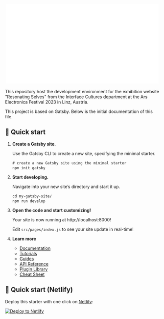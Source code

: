 <p align="center">
  <a href="https://www.interface.ufg.ac.at/blog/resonating-selves">
    <img alt="Exhibition logo" src="https://github.com/voidibby/resonating-selves/blob/main/src/images/logo.svg" width="500" />
  </a>
</p>

This repository host the development environment for the exhibition website "Resonating Selves" from the Interface Cultures department at the Ars Electronica Festival 2023 in Linz, Austria.

This project is based on Gatsby. Below is the initial documentation of this file.

## 🚀 Quick start

1.  **Create a Gatsby site.**

    Use the Gatsby CLI to create a new site, specifying the minimal starter.

    ```shell
    # create a new Gatsby site using the minimal starter
    npm init gatsby
    ```

2.  **Start developing.**

    Navigate into your new site’s directory and start it up.

    ```shell
    cd my-gatsby-site/
    npm run develop
    ```

3.  **Open the code and start customizing!**

    Your site is now running at http://localhost:8000!

    Edit `src/pages/index.js` to see your site update in real-time!

4.  **Learn more**

    -   [Documentation](https://www.gatsbyjs.com/docs/?utm_source=starter&utm_medium=readme&utm_campaign=minimal-starter)
    -   [Tutorials](https://www.gatsbyjs.com/docs/tutorial/?utm_source=starter&utm_medium=readme&utm_campaign=minimal-starter)
    -   [Guides](https://www.gatsbyjs.com/docs/how-to/?utm_source=starter&utm_medium=readme&utm_campaign=minimal-starter)
    -   [API Reference](https://www.gatsbyjs.com/docs/api-reference/?utm_source=starter&utm_medium=readme&utm_campaign=minimal-starter)
    -   [Plugin Library](https://www.gatsbyjs.com/plugins?utm_source=starter&utm_medium=readme&utm_campaign=minimal-starter)
    -   [Cheat Sheet](https://www.gatsbyjs.com/docs/cheat-sheet/?utm_source=starter&utm_medium=readme&utm_campaign=minimal-starter)

## 🚀 Quick start (Netlify)

Deploy this starter with one click on [Netlify](https://app.netlify.com/signup):

[<img src="https://www.netlify.com/img/deploy/button.svg" alt="Deploy to Netlify" />](https://app.netlify.com/start/deploy?repository=https://github.com/gatsbyjs/gatsby-starter-minimal)
